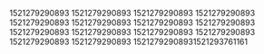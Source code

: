 1521279290893
1521279290893
1521279290893
1521279290893
1521279290893
1521279290893
1521279290893
1521279290893
1521279290893
1521279290893
1521279290893
1521279290893
1521279290893
1521279290893
15212792908931521293761161